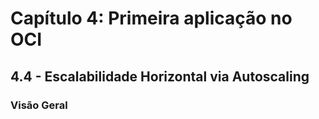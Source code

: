 # Capítulo 4: Primeira aplicação no OCI

## 4.4 - Escalabilidade Horizontal via Autoscaling

### __Visão Geral__